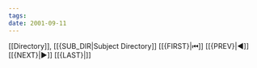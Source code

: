 ```yaml
---
tags: 
date: 2001-09-11
---
```

[[Directory]], [[{SUB_DIR|Subject Directory]]
[[{FIRST}|⏮]] [[{PREV}|◀]] [[{NEXT}|▶]] [[{LAST}|]]

